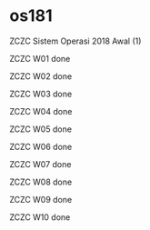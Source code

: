 # os181
ZCZC Sistem Operasi 2018 Awal (1)

ZCZC W01 done

ZCZC W02 done

ZCZC W03 done

ZCZC W04 done

ZCZC W05 done

ZCZC W06 done

ZCZC W07 done

ZCZC W08 done

ZCZC W09 done

ZCZC W10 done
